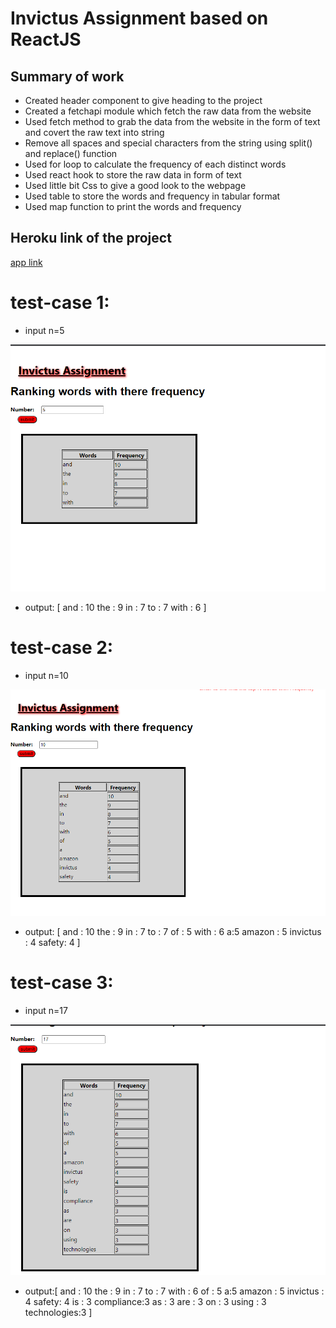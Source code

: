 # Invictus Assignment based on ReactJS

## Summary of work
- Created header component to give heading to the project
- Created a fetchapi module which fetch the raw data from the website
- Used fetch method to grab the data from the website in the form of text and covert the raw text into string 
- Remove all spaces and special characters from the string using split() and replace() function
- Used for loop to calculate the frequency of each distinct words 
- Used react hook to store the raw data in form of text 
- Used little bit Css to give a good look to the webpage
- Used table to store the words and frequency in tabular format 
- Used map function to print the words and frequency

## Heroku link of the project
[app link](https://invictus-wordsfreq-ranking.herokuapp.com/)

# test-case 1:
* input n=5

![](https://github.com/dorjee515/react-invictus-assigment/blob/master/test%20outputs/test1.png)

* output: [
       and : 10
       the : 9 
       in : 7
       to : 7
       with : 6
        ]
      
# test-case 2:
* input n=10 

![](https://github.com/dorjee515/react-invictus-assigment/blob/master/test%20outputs/test2.png)
* output: [
        and : 10
        the : 9
        in : 7
        to : 7
        of : 5
        with : 6
        a:5
        amazon : 5
        invictus : 4
        safety: 4
        ]
 # test-case 3:
 * input n=17

![](https://github.com/dorjee515/react-invictus-assigment/blob/master/test%20outputs/test3.png)
 * output:[
        and : 10
        the : 9
        in : 7
        to : 7
        with : 6
        of : 5
        a:5
        amazon : 5
        invictus : 4
        safety: 4
        is : 3
        compliance:3
        as : 3
        are : 3
        on : 3
        using : 3
        technologies:3
        ]
